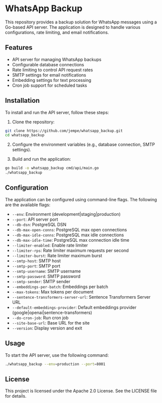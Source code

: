 # WhatsApp Backup

This repository provides a backup solution for WhatsApp messages using a Go-based API server. The application is designed to handle various configurations, rate limiting, and email notifications.

## Features

- API server for managing WhatsApp backups
- Configurable database connections
- Rate limiting to control API request rates
- SMTP settings for email notifications
- Embedding settings for text processing
- Cron job support for scheduled tasks

## Installation

To install and run the API server, follow these steps:

1. Clone the repository:
```sh
git clone https://github.com/jempe/whatsapp_backup.git
cd whatsapp_backup
```

2. Configure the environment variables (e.g., database connection, SMTP settings).
   
3. Build and run the application:

```sh
go build -o whatsapp_backup cmd/api/main.go
./whatsapp_backup
```

## Configuration

The application can be configured using command-line flags. The following are the available flags:

- `--env`:  Environment (development|staging|production)
- `--port`:  API server port
- `--db-dsn`:  PostgreSQL DSN
- `--db-max-open-conns`:  PostgreSQL max open connections
- `--db-max-idle-conns`:  PostgreSQL max idle connections
- `--db-max-idle-time`:  PostgreSQL max connection idle time
- `--limiter-enabled`:  Enable rate limiter
- `--limiter-rps`:  Rate limiter maximum requests per second
- `--limiter-burst`:  Rate limiter maximum burst
- `--smtp-host`:  SMTP host
- `--smtp-port`:  SMTP port
- `--smtp-username`:  SMTP username
- `--smtp-password`:  SMTP password
- `--smtp-sender`:  SMTP sender
- `--embeddings-per-batch`:  Embeddings per batch
- `--max-tokens`:  Max tokens per document
- `--sentence-transformers-server-url`:  Sentence Transformers Server URL
- `--default-embeddings-provider`:  Default embeddings provider (google|openai|sentence-transformers)
- `--do-cron-job`:  Run cron job
- `--site-base-url`:  Base URL for the site
- `--version`:  Display version and exit

## Usage

To start the API server, use the following command:
```sh
./whatsapp_backup --env=production --port=8001
```

## License

This project is licensed under the Apache 2.0 License. See the LICENSE file for details.
